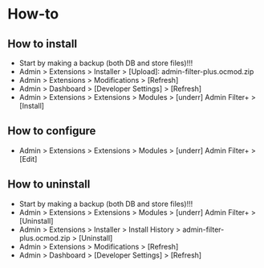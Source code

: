 # How-to

## How to install
* Start by making a backup (both DB and store files)!!!
* Admin > Extensions > Installer > [Upload]: admin-filter-plus.ocmod.zip
* Admin > Extensions > Modifications > [Refresh]
* Admin > Dashboard > [Developer Settings] > [Refresh]
* Admin > Extensions > Extensions > Modules > [underr] Admin Filter+ > [Install]

## How to configure
* Admin > Extensions > Extensions > Modules > [underr] Admin Filter+ > [Edit]

## How to uninstall
* Start by making a backup (both DB and store files)!!!
* Admin > Extensions > Extensions > Modules > [underr] Admin Filter+ > [Uninstall]
* Admin > Extensions > Installer > Install History > admin-filter-plus.ocmod.zip > [Uninstall]
* Admin > Extensions > Modifications > [Refresh]
* Admin > Dashboard > [Developer Settings] > [Refresh]
